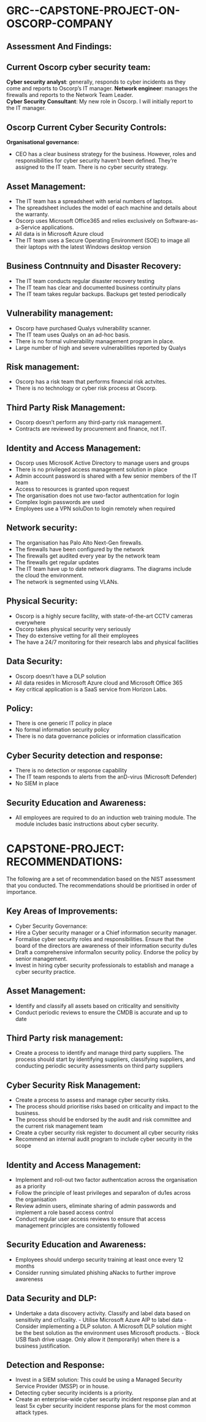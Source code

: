 # GRC--CAPSTONE-PROJECT-ON-OSCORP-COMPANY
## Assessment And Findings:

## Current Oscorp cyber security team:
 **Cyber security analyst**: generally, responds to cyber incidents as they come and reports
  to Oscorp’s IT manager.
 **Network engineer**: manages the firewalls and reports to the Network Team Leader.                             
 **Cyber Security Consultant**: My new role in Oscorp. I will initially report to the IT
  manager.
  
## Oscorp Current Cyber Security Controls:
**Organisational governance:**  
  - CEO has a clear business strategy for the business. However, roles and responsibilities for cyber security haven’t been defined. They’re assigned to     the IT team. There is no cyber security strategy.
    
## Asset Management:
   - The IT team has a spreadsheet with serial numbers of laptops.
   - The spreadsheet includes the model of each machine and details about the warranty.
   - Oscorp uses Microsoft Office365 and relies exclusively on Software-as-a-Service applications.
   - All data is in Microsoft Azure cloud
   - The IT team uses a Secure Operating Environment (SOE) to image all their laptops with the latest Windows desktop version
    
 ## Business Contnnuity and Disaster Recovery:
   - The IT team conducts regular disaster recovery testing
   - The IT team has clear and documented business continuity plans
   - The IT team takes regular backups. Backups get tested periodically
    
 ## Vulnerability management:
   - Oscorp have purchased Qualys vulnerability scanner.
   - The IT team uses Qualys on an ad-hoc basis.
   - There is no formal vulnerability management program in place.
   - Large number of high and severe vulnerabilities reported by Qualys
    
 ## Risk management:
   - Oscorp has a risk team that performs financial risk actvites.
   - There is no technology or cyber risk process at Oscorp.
    
  ## Third Party Risk Management:
   - Oscorp doesn’t perform any third-party risk management.
   - Contracts are reviewed by procurement and finance, not IT.
    
  ## Identity and Access Management:
   - Oscorp uses MicrosoK Active Directory to manage users and groups
   - There is no privileged access management solution in place
   - Admin account password is shared with a few senior members of the IT team
   - Access to resources is granted upon request
   - The organisation does not use two-factor authentcation for login
   - Complex login passwords are used
   - Employees use a VPN soluDon to login remotely when required
    
 ## Network security:
   - The organisation has Palo Alto Next-Gen firewalls.
   - The firewalls have been configured by the network
   - The firewalls get audited every year by the network team
   - The firewalls get regular updates
   - The IT team have up to date network diagrams. The diagrams include the cloud the environment.
   - The network is segmented using VLANs.
    
  ## Physical Security:
   - Oscorp is a highly secure facility, with state-of-the-art CCTV cameras everywhere
   - Oscorp takes physical security very seriously
   - They do extensive vetting for all their employees
   - The have a 24/7 monitoring for their research labs and physical facilities
    
  ## Data Security:
   - Oscorp doesn’t have a DLP solution
   - All data resides in Microsoft Azure cloud and Microsoft Office 365
   - Key critical application is a SaaS service from Horizon Labs.
    
  ## Policy:
   - There is one generic IT policy in place
   - No formal information security policy
   - There is no data governance policies or information classification
     
  ## Cyber Security detection and response:
   - There is no detection or response capability
   - The IT team responds to alerts from the anD-virus (Microsoft Defender)
  - No SIEM in place
  ## Security Education and Awareness:
   - All employees are required to do an induction web training module. The module includes basic instructions about cyber security.

# CAPSTONE-PROJECT: RECOMMENDATIONS:
The following are a set of recommendation based on the NIST assessment that you
conducted.
The recommendations should be prioritised in order of importance.

## Key Areas of Improvements:
  - Cyber Security Governance:
  - Hire a Cyber security manager or a Chief information security manager.
  - Formalise cyber security roles and responsibilities. Ensure that the board of the directors are awareness of their information security du1es
  - Draft a comprehensive informa1on security policy. Endorse the policy by senior management.
  - Invest in hiring cyber security professionals to establish and manage a cyber security practice.

## Asset Management:
  - Identify and classify all assets based on criticality and sensitivity
  - Conduct periodic reviews to ensure the CMDB is accurate and up to date

## Third Party risk management:
  - Create a process to identify and manage third party suppliers. The process should
  start by identifying suppliers, classifying suppliers, and conducting periodic
  security assessments on third party suppliers

## Cyber Security Risk Management:
  - Create a process to assess and manage cyber security risks.
  - The process should prioritise risks based on criticality and impact to the business.
  - The process should be endorsed by the audit and risk committee and the current
  risk management team
   -  Create a cyber security risk register to document all cyber security risks
   - Recommend an internal audit program to include cyber security in the scope

## Identity and Access Management:
   - Implement and roll-out two factor authentcation across the organisation as a priority
   -  Follow the principle of least privileges and separa1on of du1es across the organisation
   - Review admin users, eliminate sharing of admin passwords and implement a role based access control
   - Conduct regular user access reviews to ensure that access management principles are consistently followed

## Security Education and Awareness:
   - Employees should undergo security training at least once every 12 months
   - Consider running simulated phishing aNacks to further improve awareness

## Data Security and DLP:
   - Undertake a data discovery activity. Classify and label data based on sensitivity and cri1cality.
    - Utilise Microsoft Azure AIP to label data
    - Consider implementing a DLP soluton. A Microsoft DLP solution might be the best solution as the environment uses Microsoft products.
    - Block USB flash drive usage. Only allow it (temporarily) when there is a business justification.

## Detection and Response:
   - Invest in a SIEM solution: This could be using a Managed Security Service Provider (MSSP) or in house.
   - Detecting cyber security incidents is a priority.
   - Create an enterprise-wide cyber security incident response plan and at least 5x cyber security incident response plans for the most common attack types.
